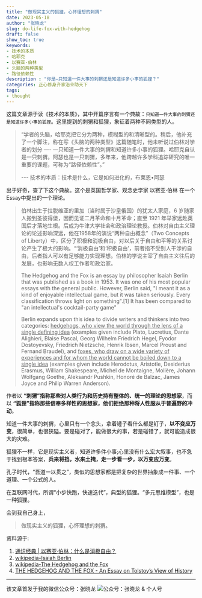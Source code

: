 ```yaml
---
title: "做现实主义的狐狸，心怀理想的刺猬"
date: 2023-05-18
author: "张晓龙"
slug: do-life-fox-with-hedgehog
draft: false
show_toc: true
keywords:
- 技术的本质
- 哈耶克
- 以赛亚·伯林
- 头脑的两种类型
- 路径依赖性
description : "你是—只知道一件大事的刺猬还是知道许多小事的狐狸？"
categories: 正心修身齐家治业助天下
tags: 
- thought
---
```


这篇文章源于读《技术的本质》，其中开篇序言有一个典故：`只知道一件大事的刺猬还是知道许多小事的狐狸`。这里提到的刺猬和狐狸，象征着两种不同类型的人。

> “学者的头脑，哈耶克把它分为两种，模糊型的和清晰型的。稍后，他补充了一个脚注，称在写《头脑的两种类型》这篇随笔时，他未听说过伯林对学者的划分 —- —只知道一件大事的刺猬和知道许多小事的狐狸。哈耶克自认是一只刺猬。阿瑟也是一只刺猬，多年来，他跨越许多学科追踪研究的唯一重要的课题，可称为“路径依赖性”。”
> 
> --- 技术的本质：技术是什么，它是如何进化的，布莱恩•阿瑟

出于好奇，查了下这个典故。这个是英国哲学家、观念史学家 以赛亚·伯林 在一个 Essay中提出的一个理论。

> 伯林出生于拉脱维亚的里加（当时属于沙皇俄国）的犹太人家庭，6 岁随家人搬到圣彼得堡，因而见证二月革命和十月革命；直至 1921 年举家远赴英国后才落地生根。后成为牛津大学社会和政治理论教授。伯林对自由主义理论的论述影响深远，他在1958年的演说“两种自由概念”（Two Concepts of Liberty）中，区分了积极和消极自由，对以后关于自由和平等的关系讨论产生了极大的影响。“‘消极自由’和‘积极自由’，前者指不受别人干涉的自由，后者指人可以有足够能力实现理想。伯林的学说主宰了自由主义往后的发展，也影响无数人权工作者和政治家。
>
> The Hedgehog and the Fox is an essay by philosopher Isaiah Berlin that was published as a book in 1953. It was one of his most popular essays with the general public. However, Berlin said, "I meant it as a kind of enjoyable intellectual game, but it was taken seriously. Every classification throws light on something".[1] It has been compared to "an intellectual's cocktail-party game"
> 
> Berlin expands upon this idea to divide writers and thinkers into two categories: <u>hedgehogs, who view the world through the lens of a single defining idea</u> (examples given include Plato, Lucretius, Dante Alighieri, Blaise Pascal, Georg Wilhelm Friedrich Hegel, Fyodor Dostoyevsky, Friedrich Nietzsche, Henrik Ibsen, Marcel Proust and Fernand Braudel), and <u>foxes, who draw on a wide variety of experiences and for whom the world cannot be boiled down to a single idea</u> (examples given include Herodotus, Aristotle, Desiderius Erasmus, William Shakespeare, Michel de Montaigne, Molière, Johann Wolfgang Goethe, Aleksandr Pushkin, Honoré de Balzac, James Joyce and Philip Warren Anderson).

作者以 **“刺猬”指称那些对人类行为和历史持有整体的、统一的理论的思想家**，而以 **“狐狸”指称那些信奉多样性的思想家，他们拒绝那种将人性服从于普遍野的冲动**。

知道一件大事的刺猬，心里只有一个念头，拿着锤子看什么都是钉子，**以不变应万变**，很简单，也很狭隘。要是碰对了，能做很大的事，若是碰错了，就可能造成很大的灾难。

狐狸不一样，它是现实主义者，知道许多件小事;心里没有什么宏大叙事，也不急于找到根本答案，**兵来将挡，水来土掩，走一步看一步，以万变应万变**。

孔子时代，“吾道一以贯之”，类似的思想家都是把复杂的世界抽象成一件事、一个道理、一个公式的人。

在互联网时代，所谓“小步快跑，快速迭代”，典型的狐狸。“多元思维模型”，也是一种狐狸。

会到我自己身上，

> 做现实主义的狐狸，心怀理想的刺猬。

资料源于:

1. [通识经典 | 以赛亚·伯林：什么是消极自由？](http://gec.whu.edu.cn/info/1012/2612.htm)
2. [wikipedia-Isaiah Berlin](https://en.wikipedia.org/wiki/Isaiah_Berlin)
3. [wikipedia-The Hedgehog and the Fox](https://en.wikipedia.org/wiki/The_Hedgehog_and_the_Fox)
4. [THE HEDGEHOG AND THE FOX - An Essay on Tolstoy’s View of History](https://www.blogs.hss.ed.ac.uk/crag/files/2016/06/the_hedgehog_and_the_fox-berlin.pdf)

----

该文章首发于我的微信公众号：张晓龙
![公众号：张晓龙 & 个人号](https://media.techwhims.com/techwhims/logos/wechat-combine.webp)